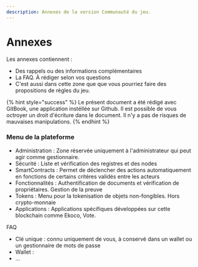 ```yaml
---
description: Annexes de la version Communauté du jeu.
---
```


# Annexes

Les annexes contiennent : 

* Des rappels ou des informations complémentaires
* La FAQ. À rédiger selon vos questions
* C'est aussi dans cette zone que que vous pourriez faire des propositions de règles du jeu. 

{% hint style="success" %}
Le présent document a été rédigé avec GitBook, une application instéllée sur Github. Il est possible de vous octroyer un droit d'écriture dans le document. Il n'y a pas de risques de mauvaises manipulations.
{% endhint %}

### Menu de la plateforme

* Administration : Zone réservée uniquement à l'administrateur qui peut agir comme gestionnaire.
* Sécurité : Liste et vérification des registres et des nodes
* SmartContracts : Permet de déclencher des actions automatiquement en fonctions de certains critères validés entre les acteurs
* Fonctionnalités : Authentification de documents et vérification de propriétaires. Gestion de la preuve
* Tokens : Menu pour la tokenisation de objets non-fongibles. Hors crypto-monnaie
* Applications : Applications spécifiques développées sur cette blockchain comme Ekoco, Vote.

FAQ

* Clé unique : connu uniquement de vous, à conservé dans un wallet ou un gestionnaire de mots de passe
* Wallet :
* ...
